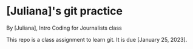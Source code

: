 # [Juliana]'s git practice

By [Juliana], Intro Coding for Journalists class

This repo is a class assignment to learn git. It is due [January 25, 2023].